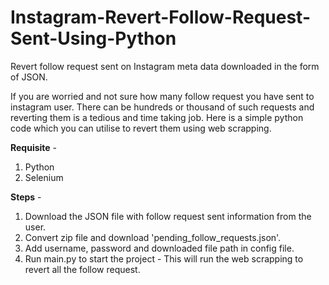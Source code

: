 # Instagram-Revert-Follow-Request-Sent-Using-Python
Revert follow request sent on Instagram meta data downloaded in the form of JSON.

If you are worried and not sure how many follow request you have sent to instagram user. There can be hundreds or thousand of such requests and reverting them is a tedious and time taking job. Here is a simple python code which you can utilise to revert them using web scrapping.

**Requisite** -
1. Python
2. Selenium

**Steps** - 
1. Download the JSON file with follow request sent information from the user.
2. Convert zip file and download 'pending_follow_requests.json'.
4. Add username, password and downloaded file path in config file.
5. Run main.py to start the project - This will run the web scrapping to revert all the follow request.
